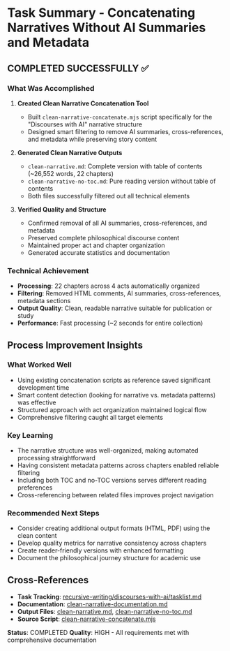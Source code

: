 # Task Summary - Concatenating Narratives Without AI Summaries and Metadata

## COMPLETED SUCCESSFULLY ✅

### What Was Accomplished
1. **Created Clean Narrative Concatenation Tool**
   - Built `clean-narrative-concatenate.mjs` script specifically for the "Discourses with AI" narrative structure
   - Designed smart filtering to remove AI summaries, cross-references, and metadata while preserving story content

2. **Generated Clean Narrative Outputs**
   - `clean-narrative.md`: Complete version with table of contents (~26,552 words, 22 chapters)
   - `clean-narrative-no-toc.md`: Pure reading version without table of contents
   - Both files successfully filtered out all technical elements

3. **Verified Quality and Structure**
   - Confirmed removal of all AI summaries, cross-references, and metadata
   - Preserved complete philosophical discourse content
   - Maintained proper act and chapter organization
   - Generated accurate statistics and documentation

### Technical Achievement
- **Processing**: 22 chapters across 4 acts automatically organized
- **Filtering**: Removed HTML comments, AI summaries, cross-references, metadata sections
- **Output Quality**: Clean, readable narrative suitable for publication or study
- **Performance**: Fast processing (~2 seconds for entire collection)

## Process Improvement Insights

### What Worked Well
- Using existing concatenation scripts as reference saved significant development time
- Smart content detection (looking for narrative vs. metadata patterns) was effective
- Structured approach with act organization maintained logical flow
- Comprehensive filtering caught all target elements

### Key Learning
- The narrative structure was well-organized, making automated processing straightforward
- Having consistent metadata patterns across chapters enabled reliable filtering
- Including both TOC and no-TOC versions serves different reading preferences
- Cross-referencing between related files improves project navigation

### Recommended Next Steps
- Consider creating additional output formats (HTML, PDF) using the clean content
- Develop quality metrics for narrative consistency across chapters
- Create reader-friendly versions with enhanced formatting
- Document the philosophical journey structure for academic use

## Cross-References
- **Task Tracking**: [recursive-writing/discourses-with-ai/tasklist.md](../recursive-writing/discourses-with-ai/tasklist.md)
- **Documentation**: [clean-narrative-documentation.md](../clean-narrative-documentation.md)
- **Output Files**: [clean-narrative.md](../clean-narrative.md), [clean-narrative-no-toc.md](../clean-narrative-no-toc.md)
- **Source Script**: [clean-narrative-concatenate.mjs](../clean-narrative-concatenate.mjs)

**Status**: COMPLETED
**Quality**: HIGH - All requirements met with comprehensive documentation
